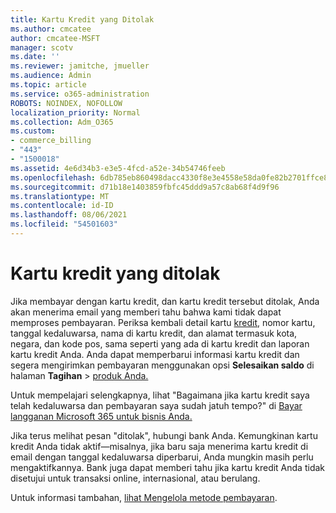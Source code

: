 ```yaml
---
title: Kartu Kredit yang Ditolak
ms.author: cmcatee
author: cmcatee-MSFT
manager: scotv
ms.date: ''
ms.reviewer: jamitche, jmueller
ms.audience: Admin
ms.topic: article
ms.service: o365-administration
ROBOTS: NOINDEX, NOFOLLOW
localization_priority: Normal
ms.collection: Adm_O365
ms.custom:
- commerce_billing
- "443"
- "1500018"
ms.assetid: 4e6d34b3-e3e5-4fcd-a52e-34b54746feeb
ms.openlocfilehash: 6db785eb860498dacc4330f8e3e4558e58da0fe82b2701ffce8abe615678275a
ms.sourcegitcommit: d71b18e1403859fbfc45ddd9a57c8ab68f4d9f96
ms.translationtype: MT
ms.contentlocale: id-ID
ms.lasthandoff: 08/06/2021
ms.locfileid: "54501603"
---
```

# <a name="declined-credit-card"></a>Kartu kredit yang ditolak

Jika membayar dengan kartu kredit, dan kartu kredit tersebut ditolak, Anda akan menerima email yang memberi tahu bahwa kami tidak dapat memproses pembayaran. Periksa kembali detail kartu [kredit,](https://go.microsoft.com/fwlink/p/?linkid=842054) nomor kartu, tanggal kedaluwarsa, nama di kartu kredit, dan alamat termasuk kota, negara, dan kode pos, sama seperti yang ada di kartu kredit dan laporan kartu kredit Anda. Anda dapat memperbarui informasi kartu kredit dan segera mengirimkan pembayaran menggunakan opsi **Selesaikan saldo** di halaman **Tagihan**  >  [produk Anda.](https://go.microsoft.com/fwlink/p/?linkid=842054)

Untuk mempelajari selengkapnya, lihat "Bagaimana jika kartu kredit saya telah kedaluwarsa dan pembayaran saya sudah jatuh tempo?" di [Bayar langganan Microsoft 365 untuk bisnis Anda.](/microsoft-365/commerce/billing-and-payments/pay-for-your-subscription#what-if-my-credit-card-was-declined-and-my-payment-is-past-due)
  
Jika terus melihat pesan "ditolak", hubungi bank Anda. Kemungkinan kartu kredit Anda tidak aktif—misalnya, jika baru saja menerima kartu kredit di email dengan tanggal kedaluwarsa diperbarui, Anda mungkin masih perlu mengaktifkannya. Bank juga dapat memberi tahu jika kartu kredit Anda tidak disetujui untuk transaksi online, internasional, atau berulang.
  
Untuk informasi tambahan, [lihat Mengelola metode pembayaran](/microsoft-365/commerce/billing-and-payments/manage-payment-methods).